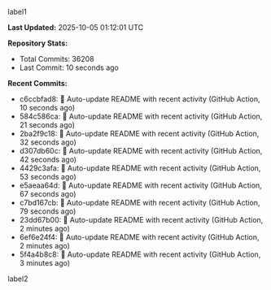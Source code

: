 
label1 
<!-- ACTIVITY_START -->
**Last Updated:** 2025-10-05 01:12:01 UTC

**Repository Stats:**
- Total Commits: 36208
- Last Commit: 10 seconds ago

**Recent Commits:**
- c6ccbfad8: 🤖 Auto-update README with recent activity (GitHub Action, 10 seconds ago)
- 584c586ca: 🤖 Auto-update README with recent activity (GitHub Action, 21 seconds ago)
- 2ba2f9c18: 🤖 Auto-update README with recent activity (GitHub Action, 32 seconds ago)
- d307db60c: 🤖 Auto-update README with recent activity (GitHub Action, 42 seconds ago)
- 4429c3afa: 🤖 Auto-update README with recent activity (GitHub Action, 53 seconds ago)
- e5aeaa64d: 🤖 Auto-update README with recent activity (GitHub Action, 67 seconds ago)
- c7bd167cb: 🤖 Auto-update README with recent activity (GitHub Action, 79 seconds ago)
- 23dd67b00: 🤖 Auto-update README with recent activity (GitHub Action, 2 minutes ago)
- 6ef6e24f4: 🤖 Auto-update README with recent activity (GitHub Action, 2 minutes ago)
- 5f4a4b8c8: 🤖 Auto-update README with recent activity (GitHub Action, 3 minutes ago)
<!-- ACTIVITY_END -->

label2
